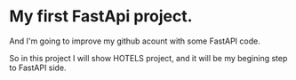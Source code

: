<h1>My first FastApi project.</h1>
<p>And I'm going to improve my github acount with some FastAPI code.</p>
<p>So in this project I will show HOTELS project, and it will be my begining step to FastAPI side.</p>
